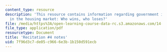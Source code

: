 ```yaml
---
content_type: resource
description: 'This resource contains information regarding government intervention
  in the housing market: Who wins, who loses?'
file: /media/https%3A/open-learning-course-data-rc.s3.amazonaws.com/14-471-public-economics-i-fall-2012/7f96d3c7de05c9666e3b1b150d591ecb_MIT14_471F12_recnotes4.pdf
file_type: application/pdf
resourcetype: Document
title: 'Recitation #4 notes'
uid: 7f96d3c7-de05-c966-6e3b-1b150d591ecb
---
```

